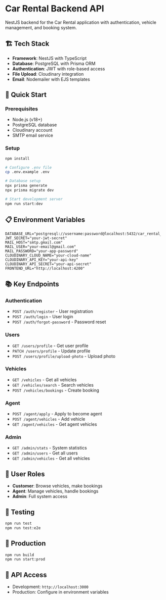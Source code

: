 # Car Rental Backend API

NestJS backend for the Car Rental application with authentication, vehicle management, and booking system.

## 🏗️ Tech Stack

- **Framework**: NestJS with TypeScript
- **Database**: PostgreSQL with Prisma ORM
- **Authentication**: JWT with role-based access
- **File Upload**: Cloudinary integration
- **Email**: Nodemailer with EJS templates

## 🚀 Quick Start

### Prerequisites
- Node.js (v18+)
- PostgreSQL database
- Cloudinary account
- SMTP email service

### Setup
```bash
npm install

# Configure .env file
cp .env.example .env

# Database setup
npx prisma generate
npx prisma migrate dev

# Start development server
npm run start:dev
```

## 📋 Environment Variables

```env
DATABASE_URL="postgresql://username:password@localhost:5432/car_rental_db"
JWT_SECRET="your-jwt-secret"
MAIL_HOST="smtp.gmail.com"
MAIL_USER="your-email@gmail.com"
MAIL_PASSWORD="your-app-password"
CLOUDINARY_CLOUD_NAME="your-cloud-name"
CLOUDINARY_API_KEY="your-api-key"
CLOUDINARY_API_SECRET="your-api-secret"
FRONTEND_URL="http://localhost:4200"
```

## 📚 Key Endpoints

### Authentication
- `POST /auth/register` - User registration
- `POST /auth/login` - User login
- `POST /auth/forgot-password` - Password reset

### Users
- `GET /users/profile` - Get user profile
- `PATCH /users/profile` - Update profile
- `POST /users/profile/upload-photo` - Upload photo

### Vehicles
- `GET /vehicles` - Get all vehicles
- `GET /vehicles/search` - Search vehicles
- `POST /vehicles/bookings` - Create booking

### Agent
- `POST /agent/apply` - Apply to become agent
- `POST /agent/vehicles` - Add vehicle
- `GET /agent/vehicles` - Get agent vehicles

### Admin
- `GET /admin/stats` - System statistics
- `GET /admin/users` - Get all users
- `GET /admin/vehicles` - Get all vehicles

## 🔐 User Roles

- **Customer**: Browse vehicles, make bookings
- **Agent**: Manage vehicles, handle bookings
- **Admin**: Full system access

## 🧪 Testing

```bash
npm run test
npm run test:e2e
```

## 🚀 Production

```bash
npm run build
npm run start:prod
```

## 📱 API Access

- Development: `http://localhost:3000`
- Production: Configure in environment variables
